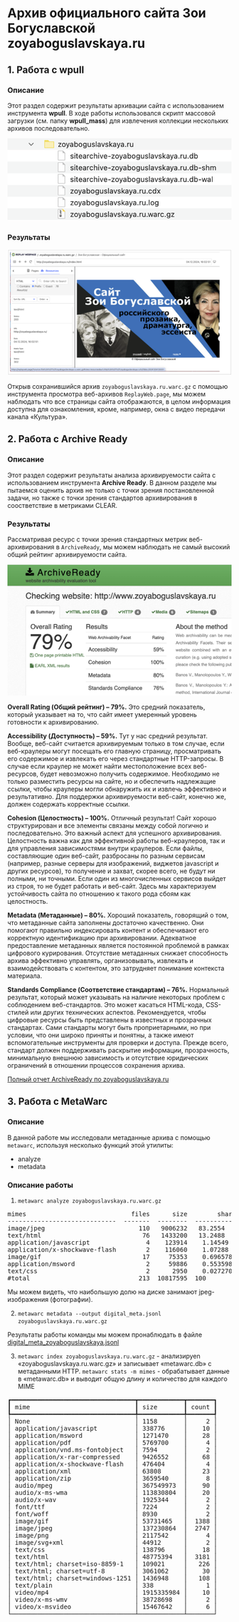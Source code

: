 # Архив официального сайта Зои Богуславской zoyaboguslavskaya.ru

## 1. Работа с wpull

### Описание

Этот раздел содержит результаты архивации сайта с использованием инструмента **wpull**.
В ходе работы использовался скрипт массовой загрузки (см. папку **wpull_mass**) для извлечения коллекции нескольких архивов последовательно. 

[![Результаты загрузки wpull](./zoyaboguslavskaya.ru.png)](./replayzoyaboguslavskaya.ru.png)

### Результаты

[![Результаты загрузки wpull](./replaywebpage_zoyaboguslavskaya.png)](./replaywebpage_zoyaboguslavskaya.png)

Открыв сохранившийся архив `zoyaboguslavskaya.ru.warc.gz` с помощью инструмента просмотра веб-архивов `ReplayWeb.page`, мы можем наблюдать что все страницы сайта отображаются, в целом информация доступна для ознакомления, кроме, например, окна с видео передачи канала «Культура».


## 2. Работа с Archive Ready


### Описание

Этот раздел содержит результаты анализа архивируемости сайта с использованием инструмента **Archive Ready**. В данном разделе мы пытаемся оценить архив не только с точки зрения постановленной задачи, но также с точки зрения стандартов архивирования в соостветствие в метриками CLEAR.

### Результаты

Рассматривая ресурс с точки зрения стандартных метрик веб-архивирования в `ArchiveReady`, мы можем наблюдать не самый высокий общий рейтинг архивируемости сайта.

[![Результаты анализа CLEAR](./AR_zoyaboguslavskaya.ru.png)](./AR_zoyaboguslavskaya.ru.png)

**Overall Rating (Общий рейтинг) – 79%.** Это средний показатель, который указывает на то, что сайт имеет умеренный уровень готовности к архивированию.

**Accessibility (Доступность) – 59%.** Тут у нас средний результат. Вообще, веб-сайт считается архивируемым только в том случае, если веб-краулеры могут посещать его главную страницу, просматривать его содержимое и извлекать его через стандартные HTTP-запросы. В случае если краулер не может найти местоположение всех веб-ресурсов, будет невозможно получить содержимое. Необходимо не только разместить ресурсы на сайте, но и обеспечить надлежащие ссылки, чтобы краулеры могли обнаружить их и извлечь эффективно и результативно. Для поддержки архивируемости веб-сайт, конечно же, должен содержать корректные ссылки.

**Cohesion (Целостность) – 100%.** Отличный результат! Сайт хорошо структурирован и все элементы связаны между собой логично и последовательно. Это важный аспект для успешного архивирования. Целостность важна как для эффективной работы веб-краулеров, так и для управления зависимостями внутри краулеров. Если файлы, составляющие один веб-сайт, разбросаны по разным сервисам (например, разные серверы для изображений, виджетов javascript и других ресурсов), то получение и захват, скорее всего, не будут ни полными, ни точными. Если один из многочисленных сервисов выйдет из строя, то не будет работать и веб-сайт. Здесь мы характеризуем устойчивость сайта по отношению к такого рода сбоям как целостность.

**Metadata (Метаданные) – 80%.** Хороший показатель, говорящий о том, что метаданные сайта заполнены достаточно качественно. Они помогают правильно индексировать контент и обеспечивают его корректную идентификацию при архивировании. Адекватное предоставление метаданных является постоянной проблемой в рамках цифрового курирования. Отсутствие метаданных снижает способность архива эффективно управлять, организовывать, извлекать и взаимодействовать с контентом, это затрудняет понимание контекста материала.

**Standards Compliance (Соответствие стандартам) – 76%.** Нормальный результат, который может указывать на наличие некоторых проблем с соблюдением веб-стандартов. Это может касаться HTML-кода, CSS-стилей или других технических аспектов. Рекомендуется, чтобы цифровые ресурсы быть представлены в известных и прозрачных стандартах. Сами стандарты могут быть проприетарными, но при условии, что они широко приняты и понятны, а также имеют вспомогательные инструменты для проверки и доступа. Прежде всего, стандарт должен поддерживать раскрытие информации, прозрачность, минимальную внешнюю зависимость и отсутствие юридических ограничений в отношении процессов сохранения архива.


[Полный отчет ArchiveReady по zoyaboguslavskaya.ru](./AR_zoyaboguslavskaya.ru.pdf)


## 3. Работа с MetaWarc

### Описание


В данной работе мы исследовали метаданные архива с помощью `metawarc`, используя несколько функций этой утилиты:
- analyze
- metadata


### Описание работы

1. `metawarc analyze zoyaboguslavskaya.ru.warc.gz`
<pre>
mimes                            files      size        share
-----------------------------  -------  --------  -----------
image/jpeg                         110   9006232   83.2554
text/html                           76   1433200   13.2488
application/javascript               4    123914    1.14549
application/x-shockwave-flash        2    116060    1.07288
image/gif                           17     75353    0.696578
application/msword                   2     59886    0.553598
text/css                             2      2950    0.0272704
#total                             213  10817595  100
</pre>

Мы можем видеть, что наибольшую долю на диске занимают jpeg-изображения (фотографии). 

2. `metawarc metadata --output digital_meta.jsonl zoyaboguslavskaya.ru.warc.gz`

Результаты работы команды мы можем пронаблюдать в файле [digital_meta_zoyaboguslavskaya.jsonl](./digital_meta_zoyaboguslavskaya.ru.jsonl)

3. `metawarc index zoyaboguslavskaya.ru.warc.gz` - анализируеn «zoyaboguslavskaya.ru.warc.gz» и записывает «metawarc.db» с метаданными HTTP.
   `metawarc stats -m mimes` - обрабатывает данные в «metawarc.db» и выводит общую длину и количество для каждого MIME
<pre>
┏━━━━━━━━━━━━━━━━━━━━━━━━━━━━━━━━━┳━━━━━━━━━━━━┳━━━━━━━┓
┃ mime                            ┃ size       ┃ count ┃
┡━━━━━━━━━━━━━━━━━━━━━━━━━━━━━━━━━╇━━━━━━━━━━━━╇━━━━━━━┩
│ None                            │ 1158       │     2 │
│ application/javascript          │ 338776     │    10 │
│ application/msword              │ 1271470    │    28 │
│ application/pdf                 │ 5769700    │     4 │
│ application/vnd.ms-fontobject   │ 7594       │     2 │
│ application/x-rar-compressed    │ 9426552    │    68 │
│ application/x-shockwave-flash   │ 476404     │     4 │
│ application/xml                 │ 63808      │    23 │
│ application/zip                 │ 3659540    │     8 │
│ audio/mpeg                      │ 367549973  │    90 │
│ audio/x-ms-wma                  │ 113830804  │    20 │
│ audio/x-wav                     │ 1925344    │     2 │
│ font/ttf                        │ 7224       │     2 │
│ font/woff                       │ 8930       │     2 │
│ image/gif                       │ 53731465   │  1388 │
│ image/jpeg                      │ 137230864  │  2747 │
│ image/png                       │ 2117542    │     4 │
│ image/svg+xml                   │ 44912      │     2 │
│ text/css                        │ 138796     │    18 │
│ text/html                       │ 48775394   │  3181 │
│ text/html; charset=iso-8859-1   │ 109021     │   226 │
│ text/html; charset=utf-8        │ 3061062    │    30 │
│ text/html; charset=windows-1251 │ 1436948    │   108 │
│ text/plain                      │ 338        │     1 │
│ video/mp4                       │ 1915335984 │    10 │
│ video/x-ms-wmv                  │ 38728698   │     2 │
│ video/x-msvideo                 │ 15467642   │     6 │
└─────────────────────────────────┴────────────┴───────┘
</pre>
   
